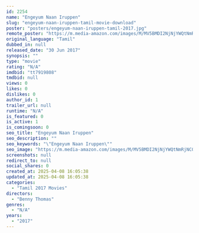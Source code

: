 ```yaml
---
id: 2254
name: "Engeyum Naan Iruppen"
slug: "engeyum-naan-iruppen-tamil-movie-download"
poster: "posters/engeyum-naan-iruppen-tamil-2017.jpg"
remote_poster: "https://m.media-amazon.com/images/M/MV5BMDI2NjNjYWQtNmRjNC00Mjg3LWE0NDMtMGQ5Y2M3YTQwYTFiXkEyXkFqcGdeQXVyMzMxMDUzNTk@._V1_SX300.jpg"
original_language: "Tamil"
dubbed_in: null
released_date: "30 Jun 2017"
synopsis: ""
type: "movie"
rating: "N/A"
imdbid: "tt7919808"
tmdbid: null
views: 0
likes: 0
dislikes: 0
author_id: 1
trailer_url: null
runtime: "N/A"
is_featured: 0
is_active: 1
is_comingsoon: 0
seo_title: "Engeyum Naan Iruppen"
seo_description: ""
seo_keywords: "\"Engeyum Naan Iruppen\""
seo_image: "https://m.media-amazon.com/images/M/MV5BMDI2NjNjYWQtNmRjNC00Mjg3LWE0NDMtMGQ5Y2M3YTQwYTFiXkEyXkFqcGdeQXVyMzMxMDUzNTk@._V1_SX300.jpg"
screenshots: null
redirect_to: null
social_shares: 0
created_at: 2025-04-08 16:05:38
updated_at: 2025-04-08 16:05:38
categories:
  - "Tamil 2017 Movies"
directors:
  - "Benny Thomas"
genres:
  - "N/A"
years:
  - "2017"
---
```

